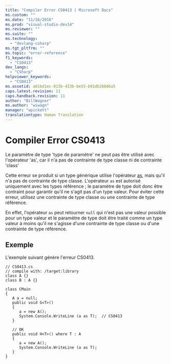 ```yaml
---
title: "Compiler Error CS0413 | Microsoft Docs"
ms.custom: ""
ms.date: "11/16/2016"
ms.prod: "visual-studio-dev14"
ms.reviewer: ""
ms.suite: ""
ms.technology: 
  - "devlang-csharp"
ms.tgt_pltfrm: ""
ms.topic: "error-reference"
f1_keywords: 
  - "CS0413"
dev_langs: 
  - "CSharp"
helpviewer_keywords: 
  - "CS0413"
ms.assetid: a01bd1ec-015b-433b-be55-b91db268d6a5
caps.latest.revision: 11
caps.handback.revision: 11
author: "BillWagner"
ms.author: "wiwagn"
manager: "wpickett"
translationtype: Human Translation
---
```

# Compiler Error CS0413
Le paramètre de type 'type de paramètre' ne peut pas être utilisé avec l'opérateur 'as', car il n'a pas de contrainte de type classe ni de contrainte 'class'  
  
 Cette erreur se produit si un type générique utilise l'opérateur [as](../../../csharp/language-reference/keywords/as.md), mais qu'il n'a pas de contrainte de type classe.  L'opérateur `as` est autorisé uniquement avec les types référence ; le paramètre de type doit donc être contraint pour garantir qu'il ne s'agit pas d'un type valeur.  Pour éviter cette erreur, utilisez une contrainte de type classe ou une contrainte de type référence.  
  
 En effet, l'opérateur `as` peut retourner `null` qui n'est pas une valeur possible pour un type valeur et le paramètre de type doit être traité comme un type valeur à moins qu'il ne s'agisse d'une contrainte de type classe ou d'une contrainte de type référence.  
  
## Exemple  
 L'exemple suivant génère l'erreur CS0413.  
  
```  
// CS0413.cs  
// compile with: /target:library  
class A {}  
class B : A {}  
  
class CMain  
{  
   A a = null;  
   public void G<T>()  
   {  
      a = new A();  
      System.Console.WriteLine (a as T);  // CS0413  
   }  
  
   // OK  
   public void H<T>() where T : A  
   {  
      a = new A();  
      System.Console.WriteLine (a as T);  
   }  
}  
```
